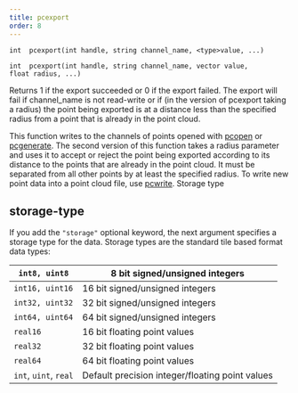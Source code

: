 ```yaml
---
title: pcexport
order: 8
---
```

`int  pcexport(int handle, string channel_name, <type>value, ...)`

`int  pcexport(int handle, string channel_name, vector value, float radius, ...)`

Returns 1 if the export succeeded or 0 if the export failed.
The export will fail if channel_name is not read-write or if (in the
version of pcexport taking a radius) the point being exported is at a
distance less than the specified radius from a point that is already in the
point cloud.

This function writes to the channels of points opened with [pcopen](pcopen.html "Returns a handle to a point cloud file.") or
[pcgenerate](pcgenerate.html "Generates a point cloud."). The second version of this function takes a radius parameter and uses it to accept or reject the point being exported according to its distance to the points that are already in the point cloud. It must be separated from all other points by at least the specified radius. To write new point data into a point cloud file, use [pcwrite](pcwrite.html "Writes data to a point cloud file.").
Storage type

## storage-type

If you add the `"storage"` optional keyword, the next argument specifies a storage type for the data.
Storage types are the standard tile based format data types:

| `int8, uint8` | 8 bit signed/unsigned integers |
| --- | --- |
| `int16, uint16` | 16 bit signed/unsigned integers |
| `int32, uint32` | 32 bit signed/unsigned integers |
| `int64, uint64` | 64 bit signed/unsigned integers |
| `real16` | 16 bit floating point values |
| `real32` | 32 bit floating point values |
| `real64` | 64 bit floating point values |
| `int`, `uint`, `real` | Default precision integer/floating point values |
